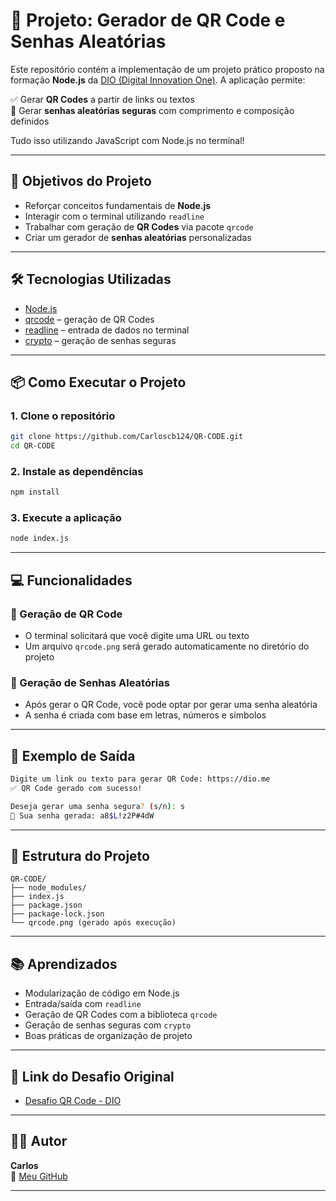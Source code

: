 # 📱 Projeto: Gerador de QR Code e Senhas Aleatórias

Este repositório contém a implementação de um projeto prático proposto na formação **Node.js** da [DIO (Digital Innovation One)](https://www.dio.me/). A aplicação permite:

✅ Gerar **QR Codes** a partir de links ou textos  
🔐 Gerar **senhas aleatórias seguras** com comprimento e composição definidos

Tudo isso utilizando JavaScript com Node.js no terminal!

---

## 🚀 Objetivos do Projeto

- Reforçar conceitos fundamentais de **Node.js**
- Interagir com o terminal utilizando `readline`
- Trabalhar com geração de **QR Codes** via pacote `qrcode`
- Criar um gerador de **senhas aleatórias** personalizadas

---

## 🛠️ Tecnologias Utilizadas

- [Node.js](https://nodejs.org/)
- [qrcode](https://www.npmjs.com/package/qrcode) – geração de QR Codes
- [readline](https://nodejs.org/api/readline.html) – entrada de dados no terminal
- [crypto](https://nodejs.org/api/crypto.html) – geração de senhas seguras

---

## 📦 Como Executar o Projeto

### 1. Clone o repositório
```bash
git clone https://github.com/Carloscb124/QR-CODE.git
cd QR-CODE
```

### 2. Instale as dependências
```bash
npm install
```

### 3. Execute a aplicação
```bash
node index.js
```

---

## 💻 Funcionalidades

### 🧾 Geração de QR Code
- O terminal solicitará que você digite uma URL ou texto
- Um arquivo `qrcode.png` será gerado automaticamente no diretório do projeto

### 🔐 Geração de Senhas Aleatórias
- Após gerar o QR Code, você pode optar por gerar uma senha aleatória
- A senha é criada com base em letras, números e símbolos

---

## 📸 Exemplo de Saída

```bash
Digite um link ou texto para gerar QR Code: https://dio.me
✅ QR Code gerado com sucesso!

Deseja gerar uma senha segura? (s/n): s
🔐 Sua senha gerada: a8$L!z2P#4dW
```

---

## 📁 Estrutura do Projeto

```
QR-CODE/
├── node_modules/
├── index.js
├── package.json
├── package-lock.json
└── qrcode.png (gerado após execução)
```

---

## 📚 Aprendizados

- Modularização de código em Node.js
- Entrada/saída com `readline`
- Geração de QR Codes com a biblioteca `qrcode`
- Geração de senhas seguras com `crypto`
- Boas práticas de organização de projeto

---

## 🔗 Link do Desafio Original

- [Desafio QR Code - DIO](https://github.com/digitalinnovationone/formacao-nodejs/tree/main/projeto-qrcode)

---

## 👨‍💻 Autor

**Carlos**  
🔗 [Meu GitHub](https://github.com/Carloscb124)

---
